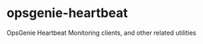 opsgenie-heartbeat
==================

OpsGenie Heartbeat Monitoring clients, and other related utilities
